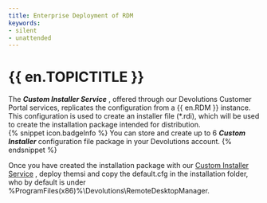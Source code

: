 ```yaml
---
title: Enterprise Deployment of RDM
keywords:
- silent
- unattended
---
```

# {{ en.TOPICTITLE }}
The ***Custom Installer Service*** , offered through our Devolutions Customer Portal services, replicates the configuration from a {{ en.RDM }} instance. This configuration is used to create an installer file (*.rdi), which will be used to create the installation package intended for distribution.  
{% snippet icon.badgeInfo %}
You can store and create up to 6 ***Custom Installer*** configuration file package in your Devolutions account.
{% endsnippet %}  

Once you have created the installation package with our [Custom Installer Service](https://help.remotedesktopmanager.com/installation_custominstallerservice.html) , deploy themsi and copy the default.cfg in the installation folder, who by default is under %ProgramFiles(x86)%\Devolutions\RemoteDesktopManager.
